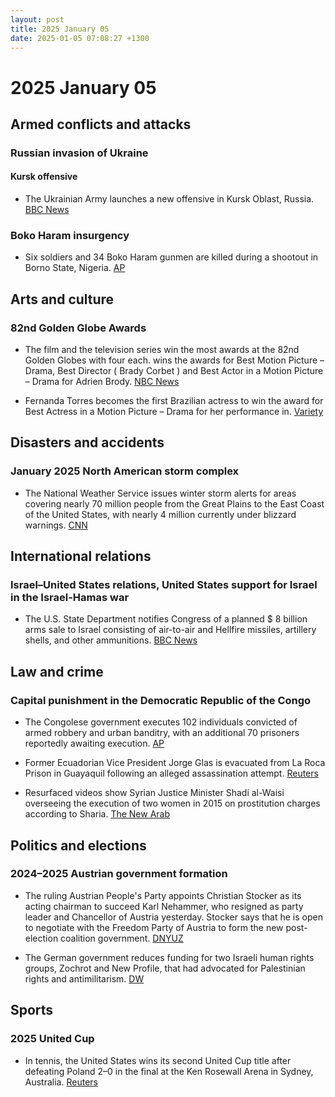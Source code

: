 ```yaml
---
layout: post
title: 2025 January 05
date: 2025-01-05 07:08:27 +1300
---
```


# 2025 January 05

## Armed conflicts and attacks

### Russian invasion of Ukraine

#### Kursk offensive

- The Ukrainian Army launches a new offensive in Kursk Oblast, Russia. [BBC News](https://www.bbc.com/news/articles/c86wz0vd1dwo)

### Boko Haram insurgency

- Six soldiers and 34 Boko Haram gunmen are killed during a shootout in Borno State, Nigeria. [AP](https://apnews.com/article/nigeria-borno-extremists-boko-haram-clash-237e12f721343e21253a4ce60fd78201)

## Arts and culture

### 82nd Golden Globe Awards

- The film and the television series win the most awards at the 82nd Golden Globes with four each. wins the awards for Best Motion Picture – Drama, Best Director ( Brady Corbet ) and Best Actor in a Motion Picture – Drama for Adrien Brody. [NBC News](https://www.nbcnews.com/pop-culture/pop-culture-news/golden-globes-2025-winners-complete-list-rcna186300)

- Fernanda Torres becomes the first Brazilian actress to win the award for Best Actress in a Motion Picture – Drama for her performance in. [Variety](https://variety.com/2025/film/news/fernanda-torres-golden-globes-best-actress-drama-film-1236262309/)

## Disasters and accidents

### January 2025 North American storm complex

- The National Weather Service issues winter storm alerts for areas covering nearly 70 million people from the Great Plains to the East Coast of the United States, with nearly 4 million currently under blizzard warnings. [CNN](https://www.cnn.com/2025/01/05/weather/winter-storm-weather-weekend/index.html)

## International relations

### Israel–United States relations, United States support for Israel in the Israel-Hamas war

- The U.S. State Department notifies Congress of a planned $ 8 billion arms sale to Israel consisting of air-to-air and Hellfire missiles, artillery shells, and other ammunitions. [BBC News](https://www.bbc.com/news/articles/cpvne94v1rdo)

## Law and crime

### Capital punishment in the Democratic Republic of the Congo

- The Congolese government executes 102 individuals convicted of armed robbery and urban banditry, with an additional 70 prisoners reportedly awaiting execution. [AP](https://apnews.com/article/congo-executes-kulunas-bandits-dc460aa0fc69489f2c1005b33796e0c9)

- Former Ecuadorian Vice President Jorge Glas is evacuated from La Roca Prison in Guayaquil following an alleged assassination attempt. [Reuters](https://www.reuters.com/world/americas/ecuadors-ex-vp-glas-evacuated-prison-after-attempted-killing-lawyer-says-2025-01-05/)

- Resurfaced videos show Syrian Justice Minister Shadi al-Waisi overseeing the execution of two women in 2015 on prostitution charges according to Sharia. [The New Arab](https://www.newarab.com/news/syrian-minister-oversaw-execution-women-prostitution)

## Politics and elections

### 2024–2025 Austrian government formation

- The ruling Austrian People's Party appoints Christian Stocker as its acting chairman to succeed Karl Nehammer, who resigned as party leader and Chancellor of Austria yesterday. Stocker says that he is open to negotiate with the Freedom Party of Austria to form the new post-election coalition government. [DNYUZ](https://dnyuz.com/2025/01/05/new-austrian-conservative-leader-ready-for-coalition-talks-with-far-right/)

- The German government reduces funding for two Israeli human rights groups, Zochrot and New Profile, that had advocated for Palestinian rights and antimilitarism. [DW](https://www.dw.com/en/germany-defunds-2-israeli-human-rights-groups/a-71217628)

## Sports

### 2025 United Cup

- In tennis, the United States wins its second United Cup title after defeating Poland 2–0 in the final at the Ken Rosewall Arena in Sydney, Australia. [Reuters](https://www.reuters.com/sports/tennis/united-states-claim-second-united-cup-title-with-win-over-poland-2025-01-05/)